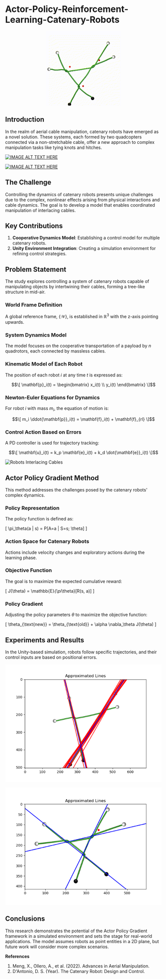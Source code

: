 # Actor-Policy-Reinforcement-Learning-Catenary-Robots


<p style="text-align: center;">
  <img src="https://github.com/diegosdantonio/Actor-Policy-Reinforcement-Learning-Catenary-Robots/blob/main/figures/EXP1.gif" alt="Multiple Robots Connected"/>
</p>


## Introduction
In the realm of aerial cable manipulation, catenary robots have emerged as a novel solution. These systems, each formed by two quadcopters connected via a non-stretchable cable, offer a new approach to complex manipulation tasks like tying knots and hitches.


[![IMAGE ALT TEXT HERE](https://youtu.be/Ci6wI2GcJEw)](https://youtu.be/Ci6wI2GcJEw)

[![IMAGE ALT TEXT HERE](https://youtu.be/rOAVMieaIJA)](https://youtu.be/rOAVMieaIJA)



## The Challenge
Controlling the dynamics of catenary robots presents unique challenges due to the complex, nonlinear effects arising from physical interactions and cable dynamics. The goal is to develop a model that enables coordinated manipulation of interlacing cables.

## Key Contributions
1. **Cooperative Dynamics Model**: Establishing a control model for multiple catenary robots.
2. **Unity Environment Integration**: Creating a simulation environment for refining control strategies.

## Problem Statement
The study explores controlling a system of catenary robots capable of manipulating objects by intertwining their cables, forming a tree-like structure in mid-air.

### World Frame Definition
A global reference frame, $\{\mathcal{W}\}$, is established in $\mathbb{R}^3$ with the z-axis pointing upwards.

### System Dynamics Model
The model focuses on the cooperative transportation of a payload by $n$ quadrotors, each connected by massless cables. 

### Kinematic Model of Each Robot
The position of each robot $i$ at any time $t$ is expressed as:

$$\[ \mathbf{p}_i(t) = \begin{bmatrix} x_i(t) \\ y_i(t) \end{bmatrix} \]$$

### Newton-Euler Equations for Dynamics
For robot $i$ with mass $m_i$, the equation of motion is:

$$\[ m_i \ddot{\mathbf{p}}_i(t) = \mathbf{f}_i(t) + \mathbf{f}_{rl} \]$$

### Control Action Based on Errors
A PD controller is used for trajectory tracking:

$$\[ \mathbf{u}_i(t) = k_p \mathbf{e}_i(t) + k_d \dot{\mathbf{e}}_i(t) \]$$

![Robots Interlacing Cables](figures/robots.png)

## Actor Policy Gradient Method
This method addresses the challenges posed by the catenary robots' complex dynamics.

### Policy Representation
The policy function is defined as:

\[ \pi_\theta(a | s) = P[A=a | S=s; \theta] \]

### Action Space for Catenary Robots
Actions include velocity changes and exploratory actions during the learning phase.

### Objective Function
The goal is to maximize the expected cumulative reward:

\[ J(\theta) = \mathbb{E}_{\pi_\theta}[R(s, a)] \]

### Policy Gradient
Adjusting the policy parameters $\theta$ to maximize the objective function:

\[ \theta_{\text{new}} = \theta_{\text{old}} + \alpha \nabla_\theta J(\theta) \]

## Experiments and Results
In the Unity-based simulation, robots follow specific trajectories, and their control inputs are based on positional errors.

![Linear Projection in Simulation1](https://github.com/diegosdantonio/Actor-Policy-Reinforcement-Learning-Catenary-Robots/blob/main/figures/draw_lines3.png)

![Linear Projection in Simulation2](https://github.com/diegosdantonio/Actor-Policy-Reinforcement-Learning-Catenary-Robots/blob/main/figures/draw_lines.png)

## Conclusions
This research demonstrates the potential of the Actor Policy Gradient framework in a simulated environment and sets the stage for real-world applications. The model assumes robots as point entities in a 2D plane, but future work will consider more complex scenarios.


**References**
1. Meng, X., Ollero, A., et al. (2022). Advances in Aerial Manipulation.
2. D'Antonio, D. S. (Year). The Catenary Robot: Design and Control.
